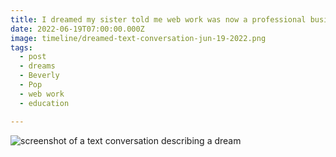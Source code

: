 ```yaml
---
title: I dreamed my sister told me web work was now a professional business, and I wasn't qualified to do it.
date: 2022-06-19T07:00:00.000Z
image: timeline/dreamed-text-conversation-jun-19-2022.png
tags:
  - post 
  - dreams
  - Beverly
  - Pop
  - web work
  - education

---
```


![screenshot of a text conversation describing a dream](/static/img/timeline/dreamed-text-conversation-jun-19-2022.png)